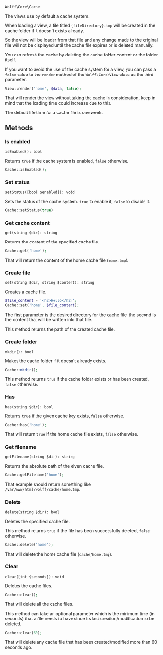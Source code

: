 `Wolff\Core\Cache`

The views use by default a cache system.

When loading a view, a file titled `{fileDirectory}.tmp` will be created in the cache folder if it doesn't exists already.

So the view will be loader from that file and any change made to the original file will not be displayed until the cache file expires or is deleted manually.

You can refresh the cache by deleting the cache folder content or the folder itself.

If you want to avoid the use of the cache system for a view, you can pass a `false` value to the `render` method of the `Wolff\Core\View` class as the third parameter.

```php
View::render('home', $data, false);
```

That will render the view without taking the cache in consideration, keep in mind that the loading time could increase due to this.

The default life time for a cache file is one week.

## Methods

### Is enabled

`isEnabled(): bool`

Returns `true` if the cache system is enabled, `false` otherwise.

```php
Cache::isEnabled();
```

### Set status

`setStatus([bool $enabled]): void`

Sets the status of the cache system. `true` to enable it, `false` to disable it.

```php
Cache::setStatus(true);
```

### Get cache content

`get(string $dir): string`

Returns the content of the specified cache file.

```php
Cache::get('home');
```

That will return the content of the home cache file (`home.tmp`).

### Create file

`set(string $dir, string $content): string`

Creates a cache file.

```php
$file_content = '<h2>Hello</h2>';
Cache::set('home', $file_content);
```

The first parameter is the desired directory for the cache file, the second is the content that will be written into that file.

This method returns the path of the created cache file.

### Create folder

`mkdir(): bool`

Makes the cache folder if it doesn't already exists.

```php
Cache::mkdir();
```

This method returns `true` if the cache folder exists or has been created, `false` otherwise.

### Has

`has(string $dir): bool`

Returns `true` if the given cache key exists, `false` otherwise.

```php
Cache::has('home');
```

That will return `true` if the home cache file exists, `false` otherwise.

### Get filename

`getFilename(string $dir): string`

Returns the absolute path of the given cache file.

```php
Cache::getFilename('home');
```

That example should return something like `/var/www/html/wolff/cache/home.tmp`.

### Delete

`delete(string $dir): bool`

Deletes the specified cache file. 

This method returns `true` if the file has been successfully deleted, `false` otherwise.

```php
Cache::delete('home');
```

That will delete the home cache file (`cache/home.tmp`).

### Clear

`clear([int $seconds]): void`

Deletes the cache files.

```php
Cache::clear();
```

That will delete all the cache files.

This method can take an optional parameter which is the minimum time (in seconds) that a file needs to have since its last creation/modification to be deleted.

```php
Cache::clear(60);
```

That will delete any cache file that has been created/modified more than 60 seconds ago.

